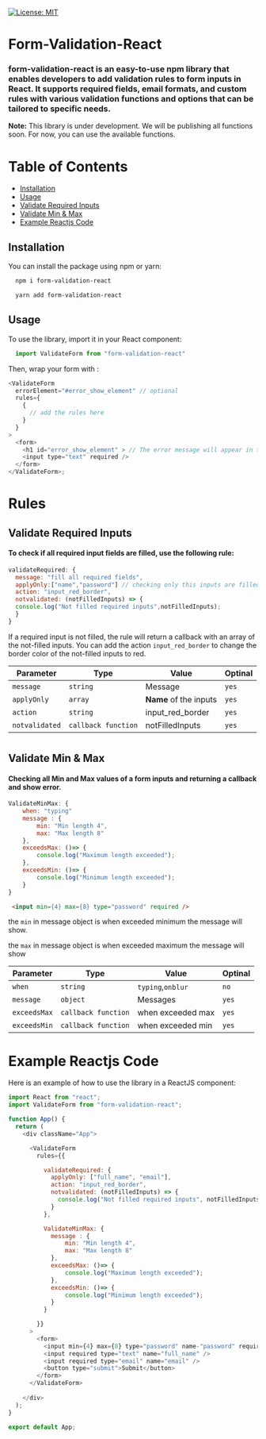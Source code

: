 
[![License: MIT](https://img.shields.io/badge/License-MIT-yellow.svg)](https://github.com/arshad-yaseen/form-validation-react/blob/main/LICENCE) 
# Form-Validation-React

### form-validation-react is an easy-to-use npm library that enables developers to add validation rules to form inputs in React. It supports required fields, email formats, and custom rules with various validation functions and options that can be tailored to specific needs.

**Note:** This library is under development. We will be publishing all functions soon. For now, you can use the available functions.

# Table of Contents
- [Installation](#installation)
- [Usage](#usage)
- [Validate Required Inputs](#validate-required-inputs)
- [Validate Min & Max](#validate-min-max)
- [Example Reactjs Code](#example-reactjs-code)

## Installation 

You can install the package using npm or yarn:

```bash
  npm i form-validation-react

```

```bash
  yarn add form-validation-react

```

## Usage
To use the library, import it in your React component:

```javascript
  import ValidateForm from "form-validation-react"

```


Then, wrap your form with <ValidateForm> :

```javascript
<ValidateForm
  errorElement="#error_show_element" // optional
  rules={
    {
      // add the rules here
    }
  }
>
  <form>
    <h1 id="error_show_element" > // The error message will appear in this element </h1>
    <input type="text" required />
  </form>
</ValidateForm>;

```
# Rules
## Validate Required Inputs

#### To check if all required input fields are filled, use the following rule:

```javascript
validateRequired: {
  message: "fill all required fields",
  applyOnly:["name","password"] // checking only this inputs are filled
  action: "input_red_border",
  notvalidated: (notFilledInputs) => {
  console.log("Not filled required inputs",notFilledInputs);
  }
}

```

If a required input is not filled, the rule will return a callback with an array of the not-filled inputs. You can add the action `input_red_border` to change the border color of the not-filled inputs to red.


| Parameter | Type | Value | Optinal |
| --- | --- | --- | --- |
| `message` | `string` | Message | `yes` |
| `applyOnly` | `array	` | **Name** of the inputs | `yes` |
| `action` | `string` | input_red_border | `yes` |
| `notvalidated` | `callback function` | notFilledInputs | `yes` | 


# 
## Validate Min & Max

#### Checking all **Min** and **Max** values of a form inputs and returning a callback and show error.

```javascript
ValidateMinMax: {
    when: "typing"
    message : {
        min: "Min length 4",
        max: "Max length 8"
    },
    exceedsMax: ()=> {
        console.log("Maximum length exceeded");
    },
    exceedsMin: ()=> {
        console.log("Minimum length exceeded");
    }
}


```

```html
 <input min={4} max={8} type="password" required />

```

the `min` in message object is when exceeded minimum the message will show.

the `max` in message object is when exceeded maximum the message will show


| Parameter | Type | Value | Optinal |
| --- | --- | --- | --- |
| `when` | `string	` | `typing`,`onblur` | `no` |
| `message` | `object	` | Messages | `yes` |
| `exceedsMax` | `callback function` | when exceeded max | `yes` |
| `exceedsMin` | `callback function` | when exceeded min | `yes` |

# 
# Example Reactjs Code

Here is an example of how to use the library in a ReactJS component:

```javascript
import React from "react";
import ValidateForm from "form-validation-react";

function App() {
  return (
    <div className="App">

      <ValidateForm
        rules={{

          validateRequired: {
            applyOnly: ["full_name", "email"],
            action: "input_red_border",
            notvalidated: (notFilledInputs) => {
              console.log("Not filled required inputs", notFilledInputs);
            }
          },

          ValidateMinMax: {
            message : {
                min: "Min length 4",
                max: "Max length 8"
            },
            exceedsMax: ()=> {
                console.log("Maximum length exceeded");
            },
            exceedsMin: ()=> {
                console.log("Minimum length exceeded");
            }
          }

        }}
      >
        <form>
          <input min={4} max={8} type="password" name-"password" required />
          <input required type="text" name="full_name" />
          <input required type="email" name="email" />
          <button type="submit">Submit</button>
        </form>
      </ValidateForm>
      
    </div>
  );
}

export default App;


```